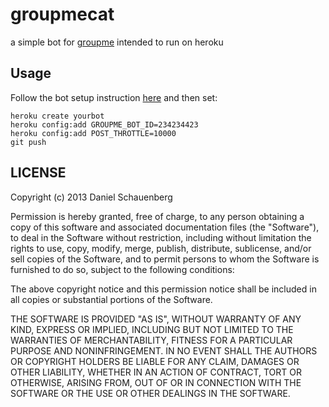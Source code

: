 # groupmecat

a simple bot for [groupme](http://groupme.com) intended to run on heroku

## Usage
Follow the bot setup instruction [here](http://dev.groupme.com/tutorials/bots)
and then set:
```
heroku create yourbot
heroku config:add GROUPME_BOT_ID=234234423
heroku config:add POST_THROTTLE=10000
git push
```

## LICENSE

Copyright (c) 2013 Daniel Schauenberg

Permission is hereby granted, free of charge, to any person obtaining
a copy of this software and associated documentation files (the
"Software"), to deal in the Software without restriction, including
without limitation the rights to use, copy, modify, merge, publish,
distribute, sublicense, and/or sell copies of the Software, and to
permit persons to whom the Software is furnished to do so, subject to
the following conditions:

The above copyright notice and this permission notice shall be
included in all copies or substantial portions of the Software.

THE SOFTWARE IS PROVIDED "AS IS", WITHOUT WARRANTY OF ANY KIND,
EXPRESS OR IMPLIED, INCLUDING BUT NOT LIMITED TO THE WARRANTIES OF
MERCHANTABILITY, FITNESS FOR A PARTICULAR PURPOSE AND
NONINFRINGEMENT. IN NO EVENT SHALL THE AUTHORS OR COPYRIGHT HOLDERS BE
LIABLE FOR ANY CLAIM, DAMAGES OR OTHER LIABILITY, WHETHER IN AN ACTION
OF CONTRACT, TORT OR OTHERWISE, ARISING FROM, OUT OF OR IN CONNECTION
WITH THE SOFTWARE OR THE USE OR OTHER DEALINGS IN THE SOFTWARE.
